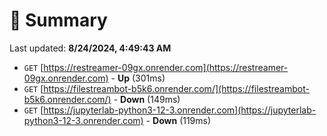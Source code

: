 # 📖 Summary
Last updated: **8/24/2024, 4:49:43 AM**

- `GET` [https://restreamer-09gx.onrender.com](https://restreamer-09gx.onrender.com) - **Up** (301ms)
- `GET` [https://filestreambot-b5k6.onrender.com/](https://filestreambot-b5k6.onrender.com/) - **Down** (149ms)
- `GET` [https://jupyterlab-python3-12-3.onrender.com](https://jupyterlab-python3-12-3.onrender.com) - **Down** (119ms)
